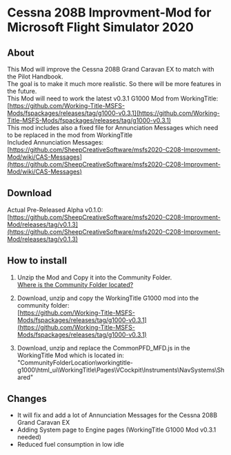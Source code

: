 # Cessna 208B Improvment-Mod for Microsoft Flight Simulator 2020

## About
This Mod will improve the Cessna 208B Grand Caravan EX to match with the Pilot Handbook.  
The goal is to make it much more realistic. So there will be more features in the future.  
This Mod will need to work the latest v0.3.1 G1000 Mod from WorkingTitle:  
[https://github.com/Working-Title-MSFS-Mods/fspackages/releases/tag/g1000-v0.3.1](https://github.com/Working-Title-MSFS-Mods/fspackages/releases/tag/g1000-v0.3.1)  
This mod includes also a fixed file for Annunciation Messages which need to be replaced in the mod from WorkingTitle  
Included Annunciation Messages:  
[https://github.com/SheepCreativeSoftware/msfs2020-C208-Improvment-Mod/wiki/CAS-Messages](https://github.com/SheepCreativeSoftware/msfs2020-C208-Improvment-Mod/wiki/CAS-Messages)

## Download

Actual Pre-Released Alpha v0.1.0:  
[https://github.com/SheepCreativeSoftware/msfs2020-C208-Improvment-Mod/releases/tag/v0.1.3](https://github.com/SheepCreativeSoftware/msfs2020-C208-Improvment-Mod/releases/tag/v0.1.3)

## How to install

1. Unzip the Mod and Copy it into the Community Folder.  
[Where is the Community Folder located?](https://www.flightsim.com/vbfs/content.php?21235-Finding-The-MSFS-2020-Community-Folder)

2. Download, unzip and copy the WorkingTitle G1000 mod into the community folder:  
[https://github.com/Working-Title-MSFS-Mods/fspackages/releases/tag/g1000-v0.3.1](https://github.com/Working-Title-MSFS-Mods/fspackages/releases/tag/g1000-v0.3.1)

3. Download, unzip and replace the CommonPFD_MFD.js in the WorkingTitle Mod which is located in:  
"CommunityFolderLocation\workingtitle-g1000\html_ui\WorkingTitle\Pages\VCockpit\Instruments\NavSystems\Shared\"

## Changes
- It will fix and add a lot of Annunciation Messages for the Cessna 208B Grand Caravan EX
- Adding System page to Engine pages (WorkingTitle G1000 Mod v0.3.1 needed)
- Reduced fuel consumption in low idle
